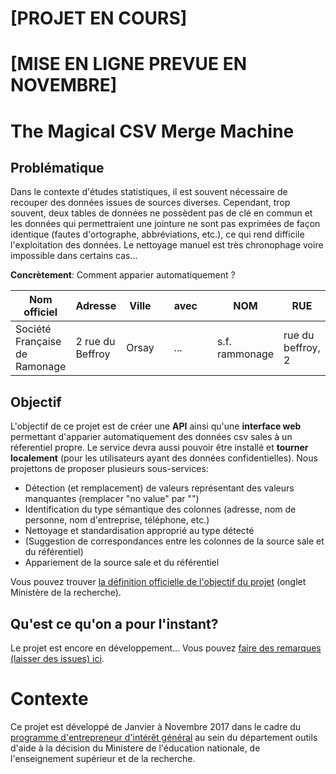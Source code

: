 # [PROJET EN COURS]
# [MISE EN LIGNE PREVUE EN NOVEMBRE]

# The Magical CSV Merge Machine

## Problématique

Dans le contexte d'études statistiques, il est souvent nécessaire de recouper des données issues de sources diverses. Cependant, trop souvent, deux tables de données ne possèdent pas de clé en commun et les données qui permettraient une jointure ne sont pas exprimées de façon identique (fautes d'ortographe, abbréviations, etc.), ce qui rend difficile l'exploitation des données. Le nettoyage manuel est très chronophage voire impossible dans certains cas...

**Concrètement**: Comment apparier automatiquement ?

|Nom officiel | Adresse  | Ville |   | avec |  | NOM | RUE | VILLE |
|---|---|---|---|---|---|---|---|---|
| Société Française de Ramonage | 2 rue du Beffroy | Orsay |  | ... |  | s.f. rammonage| rue du beffroy, 2 | orsay |

## Objectif

L'objectif de ce projet est de créer une **API** ainsi qu'une **interface web** permettant d'apparier automatiquement des données csv sales à un réferentiel propre. Le service devra aussi pouvoir être installé et **tourner localement** (pour les utilisateurs ayant des données confidentielles). Nous projettons de proposer plusieurs sous-services:

- Détection (et remplacement) de valeurs représentant des valeurs manquantes (remplacer "no value" par "")
- Identification du type sémantique des colonnes (adresse, nom de personne, nom d'entreprise, téléphone, etc.)
- Nettoyage et standardisation approprié au type détecté
- (Suggestion de correspondances entre les colonnes de la source sale et du référentiel)
- Appariement de la source sale et du référentiel

Vous pouvez trouver [la définition officielle de l'objectif du projet](http://www.gouvernement.fr/entrepreneur-interet-general) (onglet Ministère de la recherche). 

## Qu'est ce qu'on a pour l'instant?

Le projet est encore en développement... Vous pouvez [faire des remarques (laisser des issues) ici](https://github.com/eig-2017/the-magical-csv-merge-machine/issues).

# Contexte
Ce projet est développé de Janvier à Novembre 2017 dans le cadre du [programme d'entrepreneur d'intérêt général](https://www.etalab.gouv.fr/decouvrez-la-1e-promotion-des-entrepreneurs-dinteret-general) au sein du département outils d'aide à la décision du Ministere de l'éducation nationale, de l'enseignement supérieur et de la recherche.



